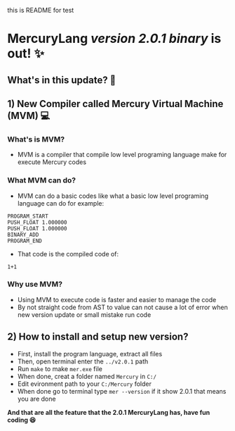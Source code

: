 this is README for test
# MercuryLang *version 2.0.1 binary* is out! ✨
## What's in this update? 👀

## 1) New Compiler called Mercury Virtual Machine (MVM) 💻
### What's is MVM? 
* MVM is a compiler that compile low level programing language make for execute Mercury codes 
### What MVM can do? 
* MVM can do a basic codes like what a basic low level programing language can do for example:
```MVM
PROGRAM_START
PUSH_FLOAT 1.000000
PUSH_FLOAT 1.000000
BINARY_ADD
PROGRAM_END
```
* That code is the compiled code of:
``` MercuryLang
1+1
```
### Why use MVM? 
* Using MVM to execute code is faster and easier to manage the code 
* By not straight code from AST to value can not cause a lot of error when new version update or small mistake run code 
## 2) How to install and setup new version?
* First, install the program language, extract all files
* Then, open terminal enter the ```../v2.0.1``` path
* Run ```make``` to make ```mer.exe``` file
* When done, creat a folder named ```Mercury``` in ```C:/```
* Edit evironment path to your ```C:/Mercury``` folder
* When done go to terminal type ```mer --version``` if it show 2.0.1 that means you are done

**And that are all the feature that the 2.0.1 MercuryLang has, have fun coding 😆**
